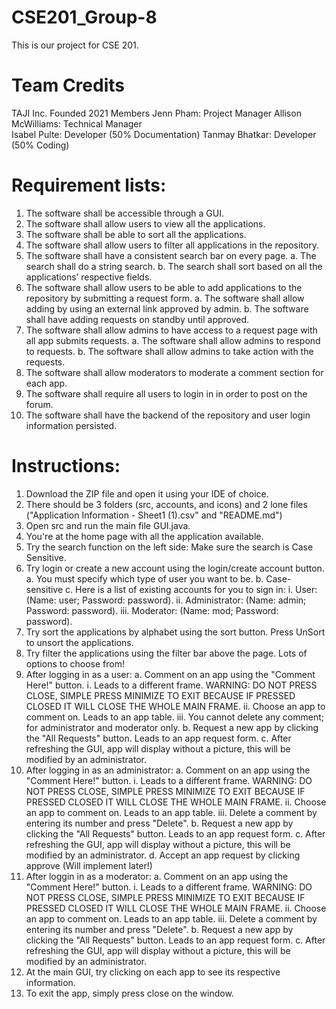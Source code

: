 # CSE201_Group-8
This is our project for CSE 201. 

# Team Credits 
TAJI Inc.
Founded 2021 
Members
  Jenn Pham: Project Manager
  Allison McWilliams: Technical Manager  
  Isabel Pulte: Developer (50% Documentation)
  Tanmay Bhatkar: Developer (50% Coding)

# Requirement lists: 
1. The software shall be accessible through a GUI.
2. The software shall allow users to view all the applications.
3. The software shall be able to sort all the applications.
4. The software shall allow users to filter all applications in the repository.
5. The software shall have a consistent search bar on every page.
  a. The search shall do a string search.
  b. The search shall sort based on all the applications’ respective fields.
6. The software shall allow users to be able to add applications to the repository by submitting a request form.
  a. The software shall allow adding by using an external link approved by admin.
  b. The software shall have adding requests on standby until approved.
7. The software shall allow admins to have access to a request page with all app submits requests.
  a. The software shall allow admins to respond to requests.
  b. The software shall allow admins to take action with the requests. 
8. The software shall allow moderators to moderate a comment section for each app.
9. The software shall require all users to login in in order to post on the forum.
10. The software shall have the backend of the repository and user login information persisted.

# Instructions:
1. Download the ZIP file and open it using your IDE of choice.
2. There should be 3 folders (src, accounts, and icons) and 2 lone files ("Application Information - Sheet1 (1).csv" and "README.md")
3. Open src and run the main file GUI.java.
4. You're at the home page with all the application available.
5. Try the search function on the left side: Make sure the search is Case Sensitive.
6. Try login or create a new account using the login/create account button.
	a. You must specify which type of user you want to be.
	b. Case-sensitive
	c. Here is a list of existing accounts for you to sign in: 
		i. User: (Name: user; Password: password).
		ii. Administrator: (Name: admin; Password: password).
		iii. Moderator: (Name: mod; Password: password).
7. Try sort the applications by alphabet using the sort button. Press UnSort to unsort the applications.
8. Try filter the applications using the filter bar above the page. Lots of options to choose from!
9. After logging in as a user: 
	a. Comment on an app using the "Comment Here!" button.
		i. Leads to a different frame. WARNING: DO NOT PRESS CLOSE, SIMPLE PRESS MINIMIZE TO EXIT BECAUSE IF PRESSED CLOSED IT WILL CLOSE THE WHOLE MAIN FRAME.
		ii. Choose an app to comment on. Leads to an app table.
		iii. You cannot delete any comment; for administrator and moderator only.
	b. Request a new app by clicking the "All Requests" button. Leads to an app request form.
	c. After refreshing the GUI, app will display without a picture, this will be modified by an administrator.
10. After logging in as an administrator: 
	a. Comment on an app using the "Comment Here!" button.
		i. Leads to a different frame. WARNING: DO NOT PRESS CLOSE, SIMPLE PRESS MINIMIZE TO EXIT BECAUSE IF PRESSED CLOSED IT WILL CLOSE THE WHOLE MAIN FRAME.
		ii. Choose an app to comment on. Leads to an app table.
		iii. Delete a comment by entering its number and press "Delete".
	b. Request a new app by clicking the "All Requests" button. Leads to an app request form.
	c. After refreshing the GUI, app will display without a picture, this will be modified by an administrator.
	d. Accept an app request by clicking approve (Will implement later!)
11. After loggin in as a moderator: 
	a. Comment on an app using the "Comment Here!" button.
		i. Leads to a different frame. WARNING: DO NOT PRESS CLOSE, SIMPLE PRESS MINIMIZE TO EXIT BECAUSE IF PRESSED CLOSED IT WILL CLOSE THE WHOLE MAIN FRAME.
		ii. Choose an app to comment on. Leads to an app table.
		iii. Delete a comment by entering its number and press "Delete".
	b. Request a new app by clicking the "All Requests" button. Leads to an app request form.
	c. After refreshing the GUI, app will display without a picture, this will be modified by an administrator.
12. At the main GUI, try clicking on each app to see its respective information. 
13. To exit the app, simply press close on the window.